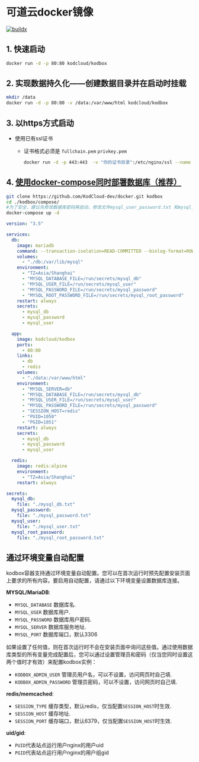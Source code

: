 # 可道云docker镜像

[![buildx](https://github.com/KodCloud-dev/docker/actions/workflows/image.yml/badge.svg)](https://github.com/KodCloud-dev/docker/actions/workflows/image.yml)

## 1. 快速启动

```bash
docker run -d -p 80:80 kodcloud/kodbox
```

## 2. 实现数据持久化——创建数据目录并在启动时挂载

```bash
mkdir /data
docker run -d -p 80:80 -v /data:/var/www/html kodcloud/kodbox
```

## 3. 以https方式启动

- 使用已有ssl证书
  - 证书格式必须是 `fullchain.pem`  `privkey.pem`
  
    ```bash
    docker run -d -p 443:443  -v "你的证书目录":/etc/nginx/ssl --name kodbox kodcloud/kodbox
    ```

## 4. [使用docker-compose同时部署数据库（推荐）](https://github.com/KodCloud-dev/docker)

```bash
git clone https://github.com/KodCloud-dev/docker.git kodbox
cd ./kodbox/compose/
#为了安全，建议先修改数据库密码再启动，修改文件mysql_user_password.txt 和mysql_root_password.txt
docker-compose up -d
```

```yaml
version: "3.5"

services:
  db:
    image: mariadb
    command: --transaction-isolation=READ-COMMITTED --binlog-format=ROW
    volumes:
      - "./db:/var/lib/mysql"
    environment:
      - "TZ=Asia/Shanghai"
      - "MYSQL_DATABASE_FILE=/run/secrets/mysql_db"
      - "MYSQL_USER_FILE=/run/secrets/mysql_user"
      - "MYSQL_PASSWORD_FILE=/run/secrets/mysql_password"
      - "MYSQL_ROOT_PASSWORD_FILE=/run/secrets/mysql_root_password"
    restart: always
    secrets:
      - mysql_db
      - mysql_password
      - mysql_user

  app:
    image: kodcloud/kodbox
    ports:
      - 80:80
    links:
      - db
      - redis
    volumes:
      - "./data:/var/www/html"
    environment:
      - "MYSQL_SERVER=db"
      - "MYSQL_DATABASE_FILE=/run/secrets/mysql_db"
      - "MYSQL_USER_FILE=/run/secrets/mysql_user"
      - "MYSQL_PASSWORD_FILE=/run/secrets/mysql_password"
      - "SESSION_HOST=redis"
      - "PUID=1050"
      - "PGID=1051"
    restart: always
    secrets:
      - mysql_db
      - mysql_password
      - mysql_user

  redis:
    image: redis:alpine
    environment:
      - "TZ=Asia/Shanghai"
    restart: always

secrets:
  mysql_db:
    file: "./mysql_db.txt"
  mysql_password:
    file: "./mysql_password.txt"
  mysql_user:
    file: "./mysql_user.txt"
  mysql_root_password:
    file: "./mysql_root_password.txt"

```

## 通过环境变量自动配置

kodbox容器支持通过环境变量自动配置。您可以在首次运行时预先配置安装页面上要求的所有内容。要启用自动配置，请通过以下环境变量设置数据库连接。

**MYSQL/MariaDB**:

- `MYSQL_DATABASE` 数据库名.
- `MYSQL_USER` 数据库用户.
- `MYSQL_PASSWORD` 数据库用户密码.
- `MYSQL_SERVER` 数据库服务地址.
- `MYSQL_PORT` 数据库端口，默认3306

如果设置了任何值，则在首次运行时不会在安装页面中询问这些值。通过使用数据库类型的所有变量完成配置后，您可以通过设置管理员和密码（仅当您同时设置这两个值时才有效）来配置kodbox实例：

- `KODBOX_ADMIN_USER` 管理员用户名，可以不设置，访问网页时自己填.
- `KODBOX_ADMIN_PASSWORD` 管理员密码，可以不设置，访问网页时自己填.

**redis/memcached**:

- `SESSION_TYPE` 缓存类型，默认redis，仅当配置`SESSION_HOST`时生效.
- `SESSION_HOST` 缓存地址.
- `SESSION_PORT` 缓存端口，默认6379，仅当配置`SESSION_HOST`时生效.

**uid/gid**:

- `PUID`代表站点运行用户nginx的用户uid
- `PGID`代表站点运行用户nginx的用户组gid
